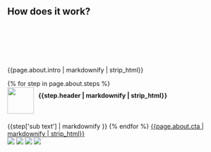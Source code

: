 <h2 id="about" class="handdrawn red-header left-header" style="top: 40px">How does it work?</h2>
<section class="wood-bg about" style="padding: 80px 0; z-index: 20;"> <!--HOW IT WORKS-->
  <div class="wave">
  </div>
  <div class="container">
    <div class="col-xs-12 col-sm-8 col-sm-offset-2 box-bg">
      <p class="intro">{{page.about.intro | markdownify | strip_html}}</p>
      {% for step in page.about.steps %}
      <div class="step" style="display: block; clear: both; margin-bottom: 20px; overflow: auto">
        <img style="width: 60px; float: left;" src="/assets/images/numbers/{{forloop.index}}.svg">
        <h4 style="margin: 10px 0 0 10px; width: calc(100% - 70px); float: left">{{step.header | markdownify | strip_html}}</h4>
      </div>
      {{step['sub text'] | markdownify }}
      {% endfor %}
      <a href="/family-plans" class="btn btn-green"><span>{{page.about.cta | markdownify | strip_html}}</span></a>
    </div>
  </div>
  <div class="wave wave-bottom offwhite-bg">
  </div>
  <img class="popcorn" src="/uploads/popcorn.png">
  <img class="nuts" src="/uploads/nuts.png">
    <img class="edamame" src="/uploads/edamame.png">
  <img class="overhead-box" src="/uploads/overhead-box.png">
</section>
